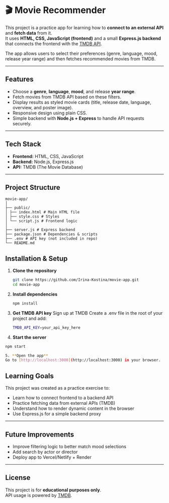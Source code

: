 # 🎬 Movie Recommender

This project is a practice app for learning how to **connect to an external API** and **fetch data** from it.  
It uses **HTML, CSS, JavaScript (frontend)** and a small **Express.js backend** that connects the frontend with the [TMDB API](https://www.themoviedb.org/).

The app allows users to select their preferences (genre, language, mood, release year range) and then fetches recommended movies from TMDB.

---

## Features

- Choose a **genre**, **language**, **mood**, and release **year range**.
- Fetch movies from TMDB API based on these filters.
- Display results as styled movie cards (title, release date, language, overview, and poster image).
- Responsive design using plain CSS.
- Simple backend with **Node.js + Express** to handle API requests securely.

---

## Tech Stack

- **Frontend:** HTML, CSS, JavaScript
- **Backend:** Node.js, Express.js
- **API:** TMDB (The Movie Database)

---

## Project Structure

```
movie-app/
│
├── public/
│ ├── index.html # Main HTML file
│ ├── style.css # Styles
│ └── script.js # Frontend logic
│
├── server.js # Express backend
├── package.json # Dependencies & scripts
├── .env # API key (not included in repo)
└── README.md
```

## Installation & Setup

1. **Clone the repository**

   ```bash
   git clone https://github.com/Irina-Kostina/movie-app.git
   cd movie-app

   ```

2. **Install dependencies**

   ```bash
   npm install

   ```

3. **Get TMDB API key**
   Sign up at TMDB
   Create a .env file in the root of your project and add:

   ```bash
   TMDB_API_KEY=your_api_key_here

   ```

4. **Start the server**

```bash
npm start

5. **Open the app**
Go to [http://localhost:3000](http://localhost:3000) in your browser.

```

## Learning Goals

This project was created as a practice exercise to:

- Learn how to connect frontend to a backend API
- Practice fetching data from external APIs (TMDB)
- Understand how to render dynamic content in the browser
- Use Express.js for a simple backend proxy

---

## Future Improvements

- Improve filtering logic to better match mood selections
- Add search by actor or director
- Deploy app to Vercel/Netlify + Render

---

## License

This project is for **educational purposes only**.  
API usage is powered by [TMDB](https://www.themoviedb.org/).
